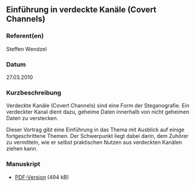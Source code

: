 
 
## Einführung in verdeckte Kanäle (Covert Channels)


### Referent(en)
 Steffen Wendzel

### Datum
 27.03.2010

### Kurzbeschreibung
 Verdeckte Kanäle (Covert Channels) sind eine Form der Steganografie. Ein verdeckter Kanal dient dazu, geheime Daten innerhalb von nicht geheimen Daten zu verstecken.

Dieser Vortrag gibt eine Einführung in das Thema mit Ausblick auf einige fortgeschrittene Themen. Der Schwerpunkt liegt dabei darin, dem Zuhörer zu vermitteln, wie er selbst praktischen Nutzen aus verdeckten Kanälen ziehen kann.

### Manuskript

          
* [PDF-Version](/download/Vortraege/Covert_Channels_LIT_2010.pdf) (494 kB)
                 
      
  

